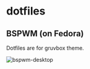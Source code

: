 # dotfiles


## BSPWM (on Fedora)

Dotfiles are for gruvbox theme.

![bspwm-desktop](https://i.imgur.com/LC72Epz.png)


